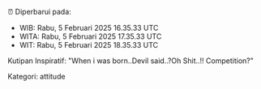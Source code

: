⏰ Diperbarui pada:
- WIB: Rabu, 5 Februari 2025 16.35.33 UTC
- WITA: Rabu, 5 Februari 2025 17.35.33 UTC
- WIT: Rabu, 5 Februari 2025 18.35.33 UTC

Kutipan Inspiratif:
"When i was born..Devil said..?Oh Shit..!! Competition?"


Kategori: attitude

